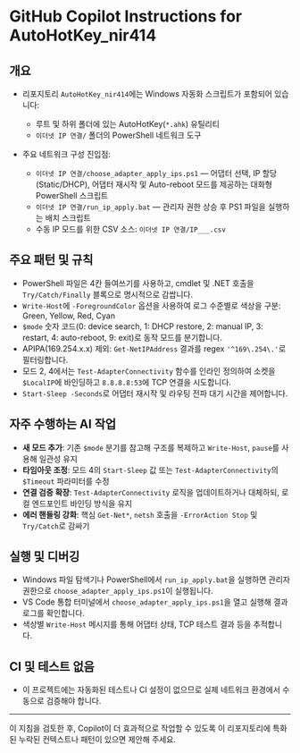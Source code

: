 # GitHub Copilot Instructions for AutoHotKey_nir414

## 개요

- 리포지토리 `AutoHotKey_nir414`에는 Windows 자동화 스크립트가 포함되어 있습니다:
  - 루트 및 하위 폴더에 있는 AutoHotKey(`*.ahk`) 유틸리티
  - `이더넷 IP 연결/` 폴더의 PowerShell 네트워크 도구

- 주요 네트워크 구성 진입점:
  - `이더넷 IP 연결/choose_adapter_apply_ips.ps1` — 어댑터 선택, IP 할당(Static/DHCP), 어댑터 재시작 및 Auto-reboot 모드를 제공하는 대화형 PowerShell 스크립트
  - `이더넷 IP 연결/run_ip_apply.bat` — 관리자 권한 상승 후 PS1 파일을 실행하는 배치 스크립트
  - 수동 IP 모드를 위한 CSV 소스: `이더넷 IP 연결/IP___.csv`

## 주요 패턴 및 규칙

- PowerShell 파일은 4칸 들여쓰기를 사용하고, cmdlet 및 .NET 호출을 `Try/Catch/Finally` 블록으로 명시적으로 감쌉니다.
- `Write-Host`에 `-ForegroundColor` 옵션을 사용하여 로그 수준별로 색상을 구분: Green, Yellow, Red, Cyan
- `$mode` 숫자 코드(0: device search, 1: DHCP restore, 2: manual IP, 3: restart, 4: auto-reboot, 9: exit)로 동작 모드를 분기합니다.
- APIPA(169.254.x.x) 제외: `Get-NetIPAddress` 결과를 regex `'^169\.254\.'`로 필터링합니다.
- 모드 2, 4에서는 `Test-AdapterConnectivity` 함수를 인라인 정의하여 소켓을 `$LocalIP`에 바인딩하고 `8.8.8.8:53`에 TCP 연결을 시도합니다.
- `Start-Sleep -Seconds`로 어댑터 재시작 및 라우팅 전파 대기 시간을 제어합니다.

## 자주 수행하는 AI 작업

- **새 모드 추가**: 기존 `$mode` 분기를 참고해 구조를 복제하고 `Write-Host`, `pause`를 사용해 일관성 유지
- **타임아웃 조정**: 모드 4의 `Start-Sleep` 값 또는 `Test-AdapterConnectivity`의 `$Timeout` 파라미터를 수정
- **연결 검증 확장**: `Test-AdapterConnectivity` 로직을 업데이트하거나 대체하되, 로컬 엔드포인트 바인딩 방식을 유지
- **에러 핸들링 강화**: 핵심 `Get-Net*`, `netsh` 호출을 `-ErrorAction Stop` 및 `Try/Catch`로 감싸기

## 실행 및 디버깅

- Windows 파일 탐색기나 PowerShell에서 `run_ip_apply.bat`을 실행하면 관리자 권한으로 `choose_adapter_apply_ips.ps1`이 실행됩니다.
- VS Code 통합 터미널에서 `choose_adapter_apply_ips.ps1`을 열고 실행해 결과 로그를 확인합니다.
- 색상별 `Write-Host` 메시지를 통해 어댑터 상태, TCP 테스트 결과 등을 추적합니다.

## CI 및 테스트 없음

- 이 프로젝트에는 자동화된 테스트나 CI 설정이 없으므로 실제 네트워크 환경에서 수동으로 검증해야 합니다.

---

이 지침을 검토한 후, Copilot이 더 효과적으로 작업할 수 있도록 이 리포지토리에 특화된 누락된 컨텍스트나 패턴이 있으면 제안해 주세요.

